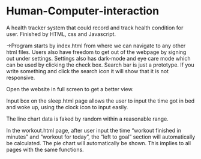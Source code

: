 # Human-Computer-interaction
A health tracker system that could record and track health condition for user. Finished by HTML, css and Javascript.


->Program starts by index.html from where we can navigate to any other html files. Users also have freedom to get out of the webpage by signing out under settings. Settings also has dark-mode and eye care mode which can be used by clicking the check box. Search bar is just a prototype. If you write something and click the search icon it will show that it is not responsive.

Open the website in full screen to get a better view.

Input box on the sleep.html page allows the user to input the time got in bed and woke up, using the clock icon to input easily. 

The line chart data is faked by random within a reasonable range.  

In the workout.html page, after user input the time “workout finished in minutes” and “workout for today”, the “left to goal” section will automatically be calculated. The pie chart will automatically be shown. This implies to all pages with the same functions. 
